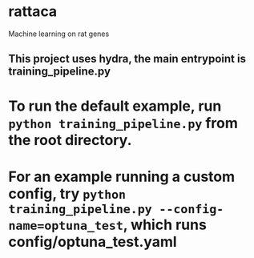 # rattaca
Machine learning on rat genes


## This project uses hydra, the main entrypoint is training_pipeline.py

# To run the default example, run `python training_pipeline.py` from the root directory.

# For an example running a custom config, try `python training_pipeline.py --config-name=optuna_test`, which runs config/optuna_test.yaml